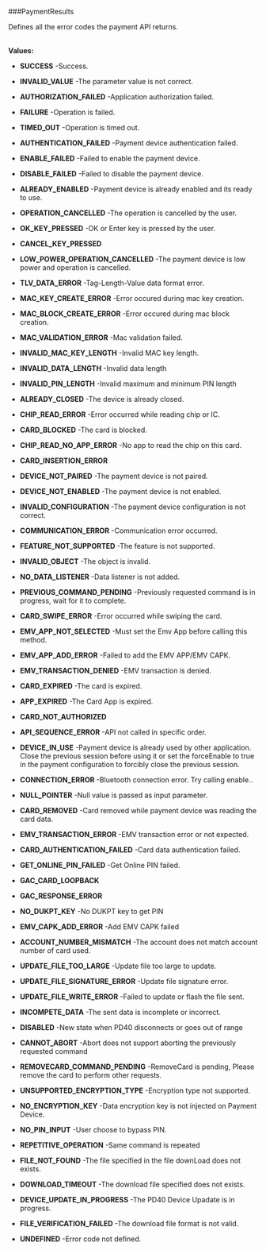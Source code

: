 ###PaymentResults

Defines all the error codes the payment API returns.
 <br><br>

**Values:**

* **SUCCESS** -Success.

* **INVALID_VALUE** -The parameter value is not correct.

* **AUTHORIZATION_FAILED** -Application authorization failed.

* **FAILURE** -Operation is failed.

* **TIMED_OUT** -Operation is timed out.

* **AUTHENTICATION_FAILED** -Payment device authentication failed.

* **ENABLE_FAILED** -Failed to enable the payment device.

* **DISABLE_FAILED** -Failed to disable the payment device.

* **ALREADY_ENABLED** -Payment device is already enabled and its ready to use.

* **OPERATION_CANCELLED** -The operation is cancelled by the user.

* **OK_KEY_PRESSED** -OK or Enter key is pressed by the user.

* **CANCEL_KEY_PRESSED**

* **LOW_POWER_OPERATION_CANCELLED** -The payment device is low power and operation is cancelled.

* **TLV_DATA_ERROR** -Tag-Length-Value data format error.

* **MAC_KEY_CREATE_ERROR** -Error occured during mac key creation.

* **MAC_BLOCK_CREATE_ERROR** -Error occured during mac block creation.

* **MAC_VALIDATION_ERROR** -Mac validation failed.

* **INVALID_MAC_KEY_LENGTH** -Invalid MAC key length.

* **INVALID_DATA_LENGTH** -Invalid data length

* **INVALID_PIN_LENGTH** -Invalid maximum and minimum PIN length

* **ALREADY_CLOSED** -The device is already closed.

* **CHIP_READ_ERROR** -Error occurred while reading chip or IC.

* **CARD_BLOCKED** -The card is blocked.

* **CHIP_READ_NO_APP_ERROR** -No app to read the chip on this card.

* **CARD_INSERTION_ERROR**

* **DEVICE_NOT_PAIRED** -The payment device is not paired.

* **DEVICE_NOT_ENABLED** -The payment device is not enabled.

* **INVALID_CONFIGURATION** -The payment device configuration is not correct.

* **COMMUNICATION_ERROR** -Communication error occurred.

* **FEATURE_NOT_SUPPORTED** -The feature is not supported.

* **INVALID_OBJECT** -The object is invalid.

* **NO_DATA_LISTENER** -Data listener is not added.

* **PREVIOUS_COMMAND_PENDING** -Previously requested command is in progress, wait for it to complete.

* **CARD_SWIPE_ERROR** -Error occurred while swiping the card.

* **EMV_APP_NOT_SELECTED** -Must set the Emv App before calling this method.

* **EMV_APP_ADD_ERROR** -Failed to add the EMV APP/EMV CAPK.

* **EMV_TRANSACTION_DENIED** -EMV transaction is denied.

* **CARD_EXPIRED** -The card is expired.

* **APP_EXPIRED** -The Card App is expired.

* **CARD_NOT_AUTHORIZED**

* **API_SEQUENCE_ERROR** -API not called in specific order.

* **DEVICE_IN_USE** -Payment device is already used by other application. 
 Close the previous session before using it or set the forceEnable to true in the payment configuration to forcibly close the previous session.

* **CONNECTION_ERROR** -Bluetooth connection error. Try calling enable..

* **NULL_POINTER** -Null value is passed as input parameter.

* **CARD_REMOVED** -Card removed while payment device was reading the card data.

* **EMV_TRANSACTION_ERROR** -EMV transaction error or not expected.

* **CARD_AUTHENTICATION_FAILED** -Card data authentication failed.

* **GET_ONLINE_PIN_FAILED** -Get Online PIN failed.

* **GAC_CARD_LOOPBACK**

* **GAC_RESPONSE_ERROR**

* **NO_DUKPT_KEY** -No DUKPT key to get PIN

* **EMV_CAPK_ADD_ERROR** -Add EMV CAPK failed

* **ACCOUNT_NUMBER_MISMATCH** -The account does not match account number of card used.

* **UPDATE_FILE_TOO_LARGE** -Update file too large to update.

* **UPDATE_FILE_SIGNATURE_ERROR** -Update file signature error.

* **UPDATE_FILE_WRITE_ERROR** -Failed to update or flash the file sent.

* **INCOMPETE_DATA** -The sent data is incomplete or incorrect.

* **DISABLED** -New state when PD40 disconnects or goes out of range

* **CANNOT_ABORT** -Abort does not support aborting the previously requested command

* **REMOVECARD_COMMAND_PENDING** -RemoveCard is pending, Please remove the card to perform other requests.

* **UNSUPPORTED_ENCRYPTION_TYPE** -Encryption type not supported.

* **NO_ENCRYPTION_KEY** -Data encryption key is not injected on Payment Device.

* **NO_PIN_INPUT** -User choose to bypass PIN.

* **REPETITIVE_OPERATION** -Same command is repeated

* **FILE_NOT_FOUND** -The file specified in the file downLoad does not exists.

* **DOWNLOAD_TIMEOUT** -The download file specified does not exists.

* **DEVICE_UPDATE_IN_PROGRESS** -The PD40 Device Upadate is in progress.

* **FILE_VERIFICATION_FAILED** -The download file format is not valid.

* **UNDEFINED** -Error code not defined.

